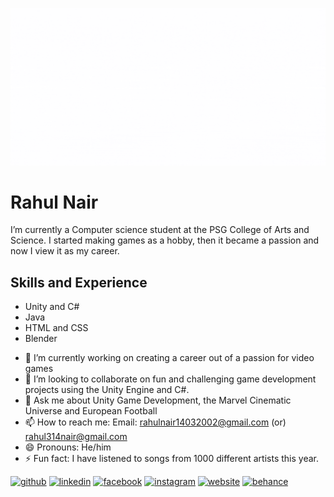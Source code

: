 ![Unity Game Development](https://github.com/Rahul-Nair14/Rahul-Nair14/blob/main/UNITY%20GAME%20DEVELOPMENT%20(1).gif)

# Rahul Nair
I’m currently a Computer science student at the PSG College of Arts and Science. I started making games as a hobby, then it became a passion and now I view it as my career.

## Skills and Experience

* Unity and C#
* Java
* HTML and CSS
* Blender

- 🔭 I’m currently working on creating a career out of a passion for video games 
- 👯 I’m looking to collaborate on fun and challenging game development projects using the Unity Engine and C#. 
- 💬 Ask me about Unity Game Development, the Marvel Cinematic Universe and European Football 
- 📫 How to reach me: Email: rahulnair14032002@gmail.com (or) rahul314nair@gmail.com 
- 😄 Pronouns: He/him 
- ⚡ Fun fact: I have listened to songs from 1000 different artists this year. 


[<img src='https://cdn.jsdelivr.net/npm/simple-icons@3.0.1/icons/github.svg' alt='github' height='40'>](https://github.com/Rahul-Nair14)  [<img src='https://cdn.jsdelivr.net/npm/simple-icons@3.0.1/icons/linkedin.svg' alt='linkedin' height='40'>](https://www.linkedin.com/in/rahul-nair-033871198//)  [<img src='https://cdn.jsdelivr.net/npm/simple-icons@3.0.1/icons/facebook.svg' alt='facebook' height='40'>](https://www.facebook.com/rahulnikobellic)  [<img src='https://cdn.jsdelivr.net/npm/simple-icons@3.0.1/icons/instagram.svg' alt='instagram' height='40'>](https://www.instagram.com/_rahul_fcb/?hl=en/)  [<img src='https://cdn.jsdelivr.net/npm/simple-icons@3.0.1/icons/icloud.svg' alt='website' height='40'>](https://rahulnair14032002.wixsite.com/website-2)  [<img src='https://cdn.jsdelivr.net/npm/simple-icons@3.0.1/icons/behance.svg' alt='behance' height='40'>](https://www.behance.net/rahulnair20)  


